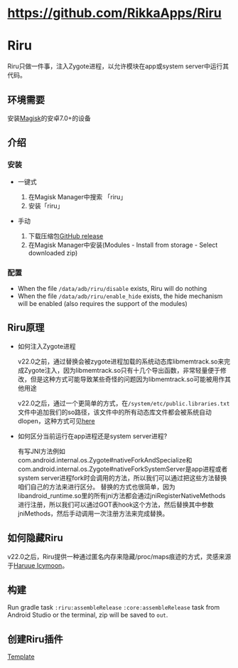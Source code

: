 # https://github.com/RikkaApps/Riru

# Riru
Riru只做一件事，注入Zygote进程，以允许模块在app或system server中运行其代码。

## 环境需要

安装[Magisk](https://github.com/topjohnwu/Magisk)的安卓7.0+的设备

## 介绍

### 安装

* 一键式

  1. 在Magisk Manager中搜索 「riru」
  2. 安装「riru」

* 手动

  1. 下载压缩包[GitHub release](https://github.com/RikkaApps/Riru/releases)
  2. 在Magisk Manager中安装(Modules - Install from storage - Select downloaded zip)

### 配置

* When the file `/data/adb/riru/disable` exists, Riru will do nothing
* When the file `/data/adb/riru/enable_hide` exists, the hide mechanism will be enabled (also requires the support of the modules)

## Riru原理

* 如何注入Zygote进程

  v22.0之前，通过替换会被zygote进程加载的系统动态库libmemtrack.so来完成Zygote注入，因为libmemtrack.so只有十几个导出函数，非常轻量便于修改，但是这种方式可能导致某些奇怪的问题因为libmemtrack.so可能被用作其他用途

  v22.0之后，通过一个更简单的方式，在`/system/etc/public.libraries.txt`文件中追加我们的so路径，该文件中的所有动态库文件都会被系统自动dlopen，这种方式可见[here](https://blog.canyie.top/2020/02/03/a-new-xposed-style-framework/)


* 如何区分当前运行在app进程还是system server进程?

  有写JNI方法例如com.android.internal.os.Zygote#nativeForkAndSpecialize和com.android.internal.os.Zygote#nativeForkSystemServer是app进程或者system server进程fork时会调用的方法，所以我们可以通过把这些方法替换咱们自己的方法来进行区分。
  替换的方式也很简单，因为libandroid_runtime.so里的所有jni方法都会通过jniRegisterNativeMethods进行注册，所以我们可以通过GOT表hook这个方法，然后替换其中参数jniMethods，然后手动调用一次注册方法来完成替换。

## 如何隐藏Riru

v22.0之后，Riru提供一种通过匿名内存来隐藏/proc/maps痕迹的方式，灵感来源于[Haruue Icymoon](https://github.com/haruue)。

## 构建

Run gradle task `:riru:assembleRelease` `:core:assembleRelease` task from Android Studio or the terminal, zip will be saved to `out`.

## 创建Riru插件

[Template](https://github.com/RikkaApps/Riru-ModuleTemplate)